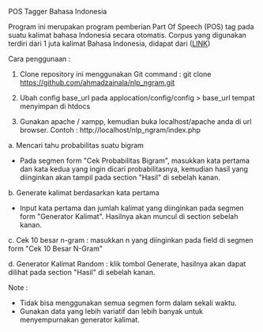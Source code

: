 POS Tagger Bahasa Indonesia

Program ini merupakan program pemberian Part Of Speech (POS) tag pada suatu kalimat bahasa Indonesia secara otomatis.
Corpus yang digunakan terdiri dari 1 juta kalimat Bahasa Indonesia, didapat dari (<a href="http://www.panl10n.net/english/outputs/Indonesia/UI/0802/UI-1M-tagged.zip
">LINK</a>)


Cara penggunaan :
1. Clone repository ini menggunakan Git
	command : git clone https://github.com/ahmadzainala/nlp_ngram.git
	
2. Ubah config base_url pada applocation/config/config > base_url tempat menyimpan di htdocs

3. Gunakan apache / xampp, kemudian buka localhost/apache anda di url browser. Contoh : http://localhost/nlp_ngram/index.php


a. Mencari tahu probabilitas suatu bigram
   - Pada segmen form "Cek Probabilitas Bigram", masukkan kata pertama dan kata kedua yang ingin dicari 
     probabilitasnya, kemudian hasil yang diinginkan akan tampil pada section "Hasil" di sebelah kanan.

b. Generate kalimat berdasarkan kata pertama
   - Input kata pertama dan jumlah kalimat yang diinginkan pada segmen form "Generator Kalimat". Hasilnya       akan muncul di section sebelah kanan.

c. Cek 10 besar n-gram : masukkan n yang diinginkan pada field di segmen form "Cek 10 Besar N-Gram"

d. Generator Kalimat Random : klik tombol Generate, hasilnya akan dapat dilihat pada section "Hasil" di sebelah kanan.


Note : 
- Tidak bisa menggunakan semua segmen form dalam sekali waktu.
- Gunakan data yang lebih variatif dan lebih banyak untuk menyempurnakan generator kalimat.
